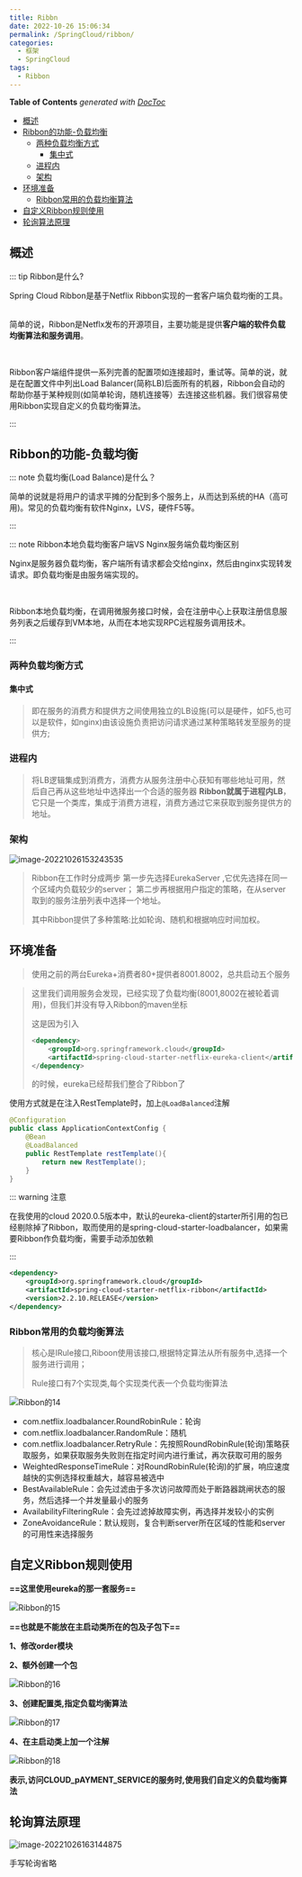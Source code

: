 ```yaml
---
title: Ribbn
date: 2022-10-26 15:06:34
permalink: /SpringCloud/ribbon/
categories:
  - 框架
  - SpringCloud
tags:
  - Ribbon
---
```






<!-- START doctoc generated TOC please keep comment here to allow auto update -->
<!-- DON'T EDIT THIS SECTION, INSTEAD RE-RUN doctoc TO UPDATE -->
**Table of Contents**  *generated with [DocToc](https://github.com/thlorenz/doctoc)*

- [概述](#%E6%A6%82%E8%BF%B0)
- [Ribbon的功能-负载均衡](#ribbon%E7%9A%84%E5%8A%9F%E8%83%BD-%E8%B4%9F%E8%BD%BD%E5%9D%87%E8%A1%A1)
  - [两种负载均衡方式](#%E4%B8%A4%E7%A7%8D%E8%B4%9F%E8%BD%BD%E5%9D%87%E8%A1%A1%E6%96%B9%E5%BC%8F)
    - [集中式](#%E9%9B%86%E4%B8%AD%E5%BC%8F)
  - [进程内](#%E8%BF%9B%E7%A8%8B%E5%86%85)
  - [架构](#%E6%9E%B6%E6%9E%84)
- [环境准备](#%E7%8E%AF%E5%A2%83%E5%87%86%E5%A4%87)
  - [Ribbon常用的负载均衡算法](#ribbon%E5%B8%B8%E7%94%A8%E7%9A%84%E8%B4%9F%E8%BD%BD%E5%9D%87%E8%A1%A1%E7%AE%97%E6%B3%95)
- [自定义Ribbon规则使用](#%E8%87%AA%E5%AE%9A%E4%B9%89ribbon%E8%A7%84%E5%88%99%E4%BD%BF%E7%94%A8)
- [轮询算法原理](#%E8%BD%AE%E8%AF%A2%E7%AE%97%E6%B3%95%E5%8E%9F%E7%90%86)

<!-- END doctoc generated TOC please keep comment here to allow auto update -->



## 概述

::: tip Ribbon是什么?

Spring Cloud Ribbon是基于Netflix Ribbon实现的一套客户端负载均衡的工具。

<br>简单的说，Ribbon是Netflx发布的开源项目，主要功能是提供**客户端的软件负载均衡算法和服务调用**。

<br>

Ribbon客户端组件提供一系列完善的配置项如连接超时，重试等。简单的说，就是在配置文件中列出Load Balancer(简称LB)后面所有的机器，Ribbon会自动的帮助你基于某种规则(如简单轮询，随机连接等）去连接这些机器。我们很容易使用Ribbon实现自定义的负载均衡算法。

:::

<badge text="Ribbon目前也进入了维护模式，但仍可以使用" type="error"/>



## Ribbon的功能-负载均衡

::: note 负载均衡(Load Balance)是什么？

简单的说就是将用户的请求平摊的分配到多个服务上，从而达到系统的HA（高可用)。常见的负载均衡有软件Nginx，LVS，硬件F5等。

:::



::: note Ribbon本地负载均衡客户端VS Nginx服务端负载均衡区别

Nginx是服务器负载均衡，客户端所有请求都会交给nginx，然后由nginx实现转发请求。即负载均衡是由服务端实现的。

<br>

Ribbon本地负载均衡，在调用微服务接口时候，会在注册中心上获取注册信息服务列表之后缓存到VM本地，从而在本地实现RPC远程服务调用技术。

:::



### 两种负载均衡方式

#### 集中式

> 即在服务的消费方和提供方之间使用独立的LB设施(可以是硬件，如F5,也可以是软件，如nginx)由该设施负责把访问请求通过某种策略转发至服务的提供方;

### 进程内

> 将LB逻辑集成到消费方，消费方从服务注册中心获知有哪些地址可用，然后自己再从这些地址中选择出一个合适的服务器
> **Ribbon就属于进程内LB**，它只是一个类库，集成于消费方进程，消费方通过它来获取到服务提供方的地址。



### 架构

![image-20221026153243535](https://images.zaiolos.top/images/202210261532677.png)



> Ribbon在工作时分成两步
> 第一步先选择EurekaServer ,它优先选择在同一个区域内负载较少的server；
> 第二步再根据用户指定的策略，在从server取到的服务注册列表中选择一个地址。
>
> 其中Ribbon提供了多种策略:比如轮询、随机和根据响应时间加权。

## 环境准备

> 使用之前的两台Eureka+消费者80+提供者8001.8002，总共启动五个服务

> 这里我们调用服务会发现，已经实现了负载均衡(8001,8002在被轮着调用)，但我们并没有导入Ribbon的maven坐标
>
> 这是因为引入
>
> ```xml
> <dependency>
>     <groupId>org.springframework.cloud</groupId>
>     <artifactId>spring-cloud-starter-netflix-eureka-client</artifactId>
> </dependency>
> ```
>
> 的时候，eureka已经帮我们整合了Ribbon了

使用方式就是在注入RestTemplate时，加上`@LoadBalanced`注解

```java
@Configuration
public class ApplicationContextConfig {
    @Bean
    @LoadBalanced
    public RestTemplate restTemplate(){
        return new RestTemplate();
    }
}
```

::: warning 注意

在我使用的cloud 2020.0.5版本中，默认的eureka-client的starter所引用的包已经剔除掉了Ribbon，取而使用的是spring-cloud-starter-loadbalancer，如果需要Ribbon作负载均衡，需要手动添加依赖

:::

```xml
<dependency>
    <groupId>org.springframework.cloud</groupId>
    <artifactId>spring-cloud-starter-netflix-ribbon</artifactId>
    <version>2.2.10.RELEASE</version>
</dependency>
```





### Ribbon常用的负载均衡算法

> 核心是IRule接口,Riboon使用该接口,根据特定算法从所有服务中,选择一个服务进行调用；
>
> 
>
> Rule接口有7个实现类,每个实现类代表一个负载均衡算法

![Ribbon的14](https://images.zaiolos.top/images/202210261558493.png)

- com.netflix.loadbalancer.RoundRobinRule：轮询
- com.netflix.loadbalancer.RandomRule：随机
- com.netflix.loadbalancer.RetryRule：先按照RoundRobinRule(轮询)策略获取服务，如果获取服务失败则在指定时间内进行重试，再次获取可用的服务
- WeightedResponseTimeRule：对RoundRobinRule(轮询)的扩展，响应速度越快的实例选择权重越大，越容易被选中
- BestAvailableRule：会先过滤由于多次访问故障而处于断路器跳闸状态的服务，然后选择一个并发量最小的服务
- AvailabilityFilteringRule：会先过滤掉故障实例，再选择并发较小的实例
- ZoneAvoidanceRule：默认规则，复合判断server所在区域的性能和server的可用性来选择服务



## 自定义Ribbon规则使用

**==这里使用eureka的那一套服务==**

![Ribbon的15](https://images.zaiolos.top/images/202210261626008.png)

**==也就是不能放在主启动类所在的包及子包下==**

**1、修改order模块**

**2、额外创建一个包**

![Ribbon的16](https://images.zaiolos.top/images/202210261627213.png)

**3、创建配置类,指定负载均衡算法**

![Ribbon的17](https://images.zaiolos.top/images/202210261627295.png)

**4、在主启动类上加一个注解**

![Ribbon的18](https://images.zaiolos.top/images/202210261627684.png)

**表示,访问CLOUD_pAYMENT_SERVICE的服务时,使用我们自定义的负载均衡算法**



## 轮询算法原理

![image-20221026163144875](https://images.zaiolos.top/images/202210261631978.png)



手写轮询省略

